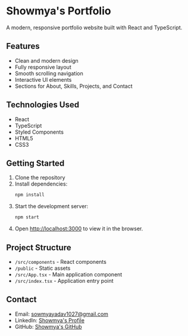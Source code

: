 # Showmya's Portfolio

A modern, responsive portfolio website built with React and TypeScript.

## Features

- Clean and modern design
- Fully responsive layout
- Smooth scrolling navigation
- Interactive UI elements
- Sections for About, Skills, Projects, and Contact

## Technologies Used

- React
- TypeScript
- Styled Components
- HTML5
- CSS3

## Getting Started

1. Clone the repository
2. Install dependencies:
   ```bash
   npm install
   ```
3. Start the development server:
   ```bash
   npm start
   ```
4. Open [http://localhost:3000](http://localhost:3000) to view it in the browser.

## Project Structure

- `/src/components` - React components
- `/public` - Static assets
- `/src/App.tsx` - Main application component
- `/src/index.tsx` - Application entry point

## Contact

- Email: sowmyayadav1027@gmail.com
- LinkedIn: [Showmya's Profile](https://www.linkedin.com/in/showmya-showmya-40707a2a3)
- GitHub: [Showmya's GitHub](https://www.codechef.com/users/showmya16) 